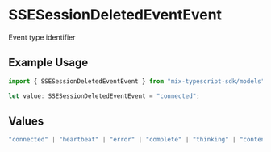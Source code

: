 # SSESessionDeletedEventEvent

Event type identifier

## Example Usage

```typescript
import { SSESessionDeletedEventEvent } from "mix-typescript-sdk/models";

let value: SSESessionDeletedEventEvent = "connected";
```

## Values

```typescript
"connected" | "heartbeat" | "error" | "complete" | "thinking" | "content" | "tool" | "tool_parameter_delta" | "tool_execution_start" | "tool_execution_complete" | "permission" | "session_created" | "session_deleted"
```